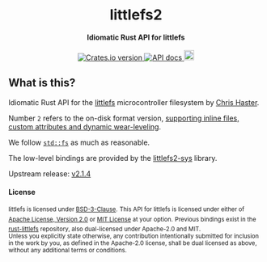 <h1 align="center">littlefs2</h1>
<div align="center">
 <strong>
   Idiomatic Rust API for littlefs
 </strong>
</div>

<br />

<div align="center">
  <!-- Crates version -->
  <a href="https://crates.io/crates/littlefs2">
    <img src="https://img.shields.io/crates/v/littlefs2.svg?style=flat-square"
    alt="Crates.io version" />
  </a>
  <!-- API docs -->
  <a href="https://docs.rs/littlefs2">
    <img src="https://img.shields.io/badge/docs-latest-blue.svg?style=flat-square"
      alt="API docs" />
  </a>
  <!-- Continuous build -->
  <a href="https://github.com/nickray/littlefs2/actions?query=branch%3Amain">
    <img src="https://img.shields.io/github/workflow/status/nickray/littlefs2/CI/main?style=for-the-badge"
      alt="CI" height="20"/>
  </a>
</div>

## What is this?

Idiomatic Rust API for the [littlefs][littlefs] microcontroller filesystem by [Chris Haster][geky].

Number `2` refers to the on-disk format version, [supporting inline files, custom attributes and dynamic wear-leveling][release-notes-2].

We follow [`std::fs`][std-fs] as much as reasonable.

The low-level bindings are provided by the [littlefs2-sys][littlefs2-sys] library.

Upstream release: [v2.1.4][upstream-release]

[geky]: https://github.com/geky
[littlefs]: https://github.com/ARMmbed/littlefs
[release-notes-2]: https://github.com/ARMmbed/littlefs/releases/tag/v2.0.0
[std-fs]: https://doc.rust-lang.org/std/fs/index.html
[littlefs2-sys]: https://lib.rs/littlefs2-sys
[upstream-release]: https://github.com/ARMmbed/littlefs/releases/tag/v2.1.4

#### License

<sup>littlefs is licensed under [BSD-3-Clause](https://github.com/ARMmbed/littlefs/blob/master/LICENSE.md).</sup>
<sup>This API for littlefs is licensed under either of [Apache License, Version 2.0](LICENSE-APACHE) or [MIT License](LICENSE-MIT) at your option.</sup>
<sup>Previous bindings exist in the [rust-littlefs](https://github.com/brandonedens/rust-littlefs) repository, also dual-licensed under Apache-2.0 and MIT.</sup>
<br>
<sub>Unless you explicitly state otherwise, any contribution intentionally submitted for inclusion in the work by you, as defined in the Apache-2.0 license, shall be dual licensed as above, without any additional terms or conditions.</sub>
